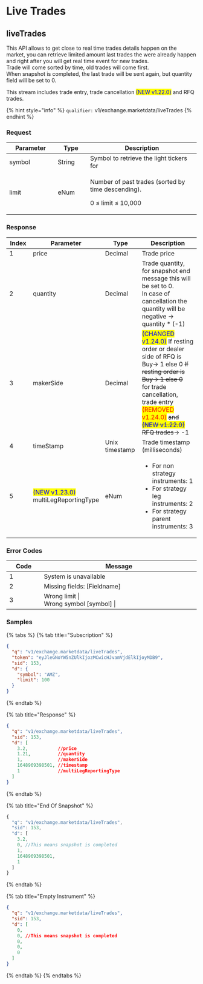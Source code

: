 # Live Trades

## liveTrades

This API allows to get close to real time trades details happen on the market, you can retrieve limited amount last trades the were already happen and right after you will get real time event for new trades.\
Trade will come sorted by time, old trades will come first. \
When snapshot is completed, the last trade will be sent again, but quantity field will be set to 0.&#x20;

This stream includes trade entry, trade cancellation <mark style="color:blue;">(NEW v1.22.0)</mark> and RFQ trades.&#x20;

{% hint style="info" %}
`qualifier:` v1/exchange.marketdata/liveTrades
{% endhint %}

### **Request**

<table><thead><tr><th width="149.6710763680096">Parameter</th><th width="99">Type</th><th width="482.2">Description</th></tr></thead><tbody><tr><td>symbol</td><td>String</td><td>Symbol to retrieve the light tickers for </td></tr><tr><td>limit</td><td>eNum</td><td><p>Number of past trades (sorted by time descending). </p><p>0 ≤ limit ≤ 10,000 </p></td></tr></tbody></table>

### **Response**

<table><thead><tr><th width="100" data-type="number">Index</th><th width="129">Parameter</th><th width="123">Type</th><th width="390.2">Description</th></tr></thead><tbody><tr><td>1</td><td>price</td><td>Decimal</td><td>Trade price</td></tr><tr><td>2</td><td>quantity</td><td>Decimal</td><td>Trade quantity, for snapshot end message this will be set to 0.  <br>In case of cancellation the quantity will be negative  → quantity * (-1)</td></tr><tr><td>3</td><td>makerSide</td><td>Decimal</td><td><mark style="color:blue;">(CHANGED v1.24.0)</mark> If resting order or dealer side of RFQ is Buy→ 1 else 0 <del>If resting order is Buy→ 1 else 0</del><br>for trade cancellation, trade entry <mark style="color:red;">(REMOVED v1.24.0)</mark> <del>and <mark style="color:blue;">(NEW v1.22.0)</mark> RFQ trades</del>→ -1</td></tr><tr><td>4</td><td>timeStamp</td><td>Unix timestamp</td><td>Trade timestamp (milliseconds)</td></tr><tr><td>5</td><td><mark style="color:blue;">(NEW v1.23.0)</mark><br>multiLegReportingType</td><td>eNum</td><td><ul><li>For non strategy instruments: 1</li><li>For strategy leg instruments: 2</li><li>For strategy parent instruments: 3</li></ul></td></tr></tbody></table>

### **Error Codes**

<table><thead><tr><th width="93.27803690934905">Code</th><th width="554.4285714285713">Message</th></tr></thead><tbody><tr><td>1</td><td>System is unavailable</td></tr><tr><td>2</td><td>Missing fields: [Fieldname]</td></tr><tr><td>3</td><td>Wrong limit |<br>Wrong symbol [symbol] |</td></tr></tbody></table>

### **Samples**

{% tabs %}
{% tab title="Subscription" %}
```json
{
  "q": "v1/exchange.marketdata/liveTrades",
  "token": "eyJleGNoYW5nZUlkIjozMCwicHJvamVjdElkIjoyMDB9",
  "sid": 153,
  "d": {
    "symbol": "AMZ",
    "limit": 100
  }
}
```
{% endtab %}

{% tab title="Response" %}
```json
{
  "q": "v1/exchange.marketdata/liveTrades",
  "sid": 153,
  "d": [
    3.2,           //price
    1.21,          //quantity
    1,             //makerSide
    1648969398501, //timestamp
    1              //multiLegReportingType
  ]
}
```
{% endtab %}

{% tab title="End Of Snapshot" %}
```javascript
{
  "q": "v1/exchange.marketdata/liveTrades",
  "sid": 153,
  "d": [
    3.2,
    0, //This means snapshot is completed
    1,
    1648969398501,
    1
  ]
}
```
{% endtab %}

{% tab title="Empty Instrument" %}
```json
{
  "q": "v1/exchange.marketdata/liveTrades",
  "sid": 153,
  "d": [
    0,
    0, //This means snapshot is completed
    0,
    0,
    0
  ]
}
```
{% endtab %}
{% endtabs %}

